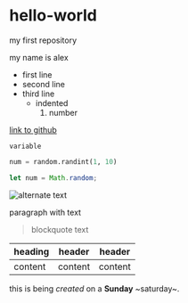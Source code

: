 # hello-world
my first repository  

my name is alex  

- first line
- second line
- third line
  - indented
    1. number

[link to github](http://www.github.com)

`variable`

```python
num = random.randint(1, 10)
```
```javascript
let num = Math.random;
```

![alternate text](https://picsum.photos/200/200)

paragraph with text
> blockquote text

|heading|header|header|
|---|---|---|
|content|content|content|

this is being *created* on a **Sunday** ~saturday~.
